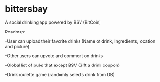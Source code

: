# bittersbay

A social drinking app powered by BSV (BitCoin)

Roadmap:

-User can upload their favorite drinks (Name of drink, Ingredients, location and picture) 

-Other users can upvote and comment on drinks

-Global list of pubs that except BSV (Gift a drink coupon) 

-Drink roulette game (randomly selects drink from DB)
